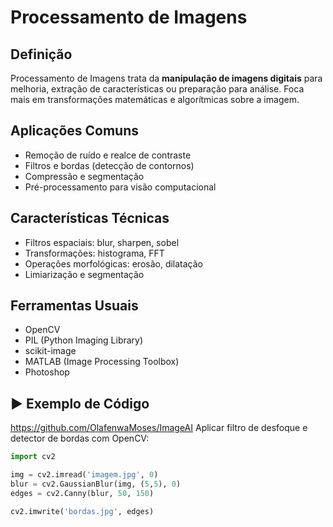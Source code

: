 
# Processamento de Imagens

##  Definição
Processamento de Imagens trata da **manipulação de imagens digitais** para melhoria, extração de características ou preparação para análise. Foca mais em transformações matemáticas e algorítmicas sobre a imagem.

##  Aplicações Comuns
- Remoção de ruído e realce de contraste
- Filtros e bordas (detecção de contornos)
- Compressão e segmentação
- Pré-processamento para visão computacional

##  Características Técnicas
- Filtros espaciais: blur, sharpen, sobel
- Transformações: histograma, FFT
- Operações morfológicas: erosão, dilatação
- Limiarização e segmentação

##  Ferramentas Usuais
- OpenCV
- PIL (Python Imaging Library)
- scikit-image
- MATLAB (Image Processing Toolbox)
- Photoshop

## ▶️ Exemplo de Código
https://github.com/OlafenwaMoses/ImageAI
Aplicar filtro de desfoque e detector de bordas com OpenCV:
```python
import cv2

img = cv2.imread('imagem.jpg', 0)
blur = cv2.GaussianBlur(img, (5,5), 0)
edges = cv2.Canny(blur, 50, 150)

cv2.imwrite('bordas.jpg', edges)
